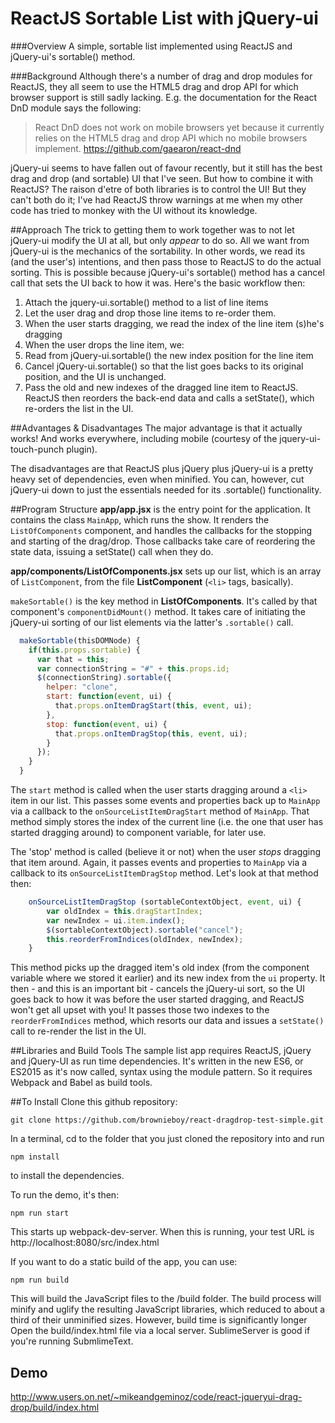 # ReactJS Sortable List with jQuery-ui

###Overview
A simple, sortable list implemented using ReactJS and jQuery-ui's sortable() method.



###Background
Although there's a number of drag and drop modules for ReactJS, they all seem to use the HTML5 drag and drop API for which browser support is still sadly lacking.  E.g. the documentation for the React DnD module says the following:

> React DnD does not work on mobile browsers yet because it currently relies
> on the HTML5 drag and drop API which no mobile browsers implement.
https://github.com/gaearon/react-dnd

jQuery-ui seems to have fallen out of favour recently, but it still has the best drag and drop (and sortable) UI that I've seen.  But how to combine it with ReactJS?  The raison d'etre of both libraries is to control the UI!  But they can't both do it; I've had ReactJS throw warnings at me when my other code has tried to monkey with the UI without its knowledge.


##Approach
The trick to getting them to work together was to not let jQuery-ui modify the UI at all, but only *appear* to do so.  All we want from jQuery-ui is the mechanics of the sortability.  In other words, we read its (and the user's) intentions, and then pass those to ReactJS to do the actual sorting.  This is possible because jQuery-ui's sortable() method has a cancel call that sets the UI back to how it was.  Here's the basic workflow then:

1. Attach the jquery-ui.sortable() method to a list of line items
2. Let the user drag and drop those line items to re-order them.
3. When the user starts dragging, we read the index of the line item (s)he's dragging
4. When the user drops the line item, we:
  1. Read from jQuery-ui.sortable() the new index position for the line item
  2. Cancel jQuery-ui.sortable() so that the list goes backs to its original position, and the UI is unchanged.
  3. Pass the old and new indexes of the dragged line item to ReactJS.  ReactJS then reorders the back-end data and calls a setState(), which re-orders the list in the UI.


##Advantages & Disadvantages
The major advantage is that it actually works!  And works everywhere, including mobile (courtesy of the jquery-ui-touch-punch plugin).

The disadvantages are that ReactJS plus jQuery plus jQuery-ui is a pretty heavy set of dependencies, even when minified.  You can, however, cut jQuery-ui down to just the essentials needed for its .sortable() functionality.


##Program Structure
**app/app.jsx** is the entry point for the application.  It contains the class `MainApp`, which runs the show.  It renders the `ListOfComponents` component, and handles the callbacks for the stopping and starting of the drag/drop.  Those callbacks take care of reordering the state data, issuing a setState() call when they do.

**app/components/ListOfComponents.jsx** sets up our list, which is an array of `ListComponent`, from the file **ListComponent** (`<li>` tags, basically).

`makeSortable()` is the key method in **ListOfComponents**.  It's called by that component's `componentDidMount()` method.  It takes care of initiating the jQuery-ui sorting of our list elements via the latter's `.sortable()` call.

```javascript
  makeSortable(thisDOMNode) {
    if(this.props.sortable) {
      var that = this;
      var connectionString = "#" + this.props.id;
      $(connectionString).sortable({
        helper: "clone",
        start: function(event, ui) {
          that.props.onItemDragStart(this, event, ui);
        },
        stop: function(event, ui) {
          that.props.onItemDragStop(this, event, ui);
        }
      });
    }
  }
```

The `start` method is called when the user starts dragging around a `<li>` item in our list.  This passes some events and properties back up to `MainApp` via a callback to the `onSourceListItemDragStart` method of `MainApp`.  That method simply stores the index of the current line (i.e. the one that user has started dragging around) to component variable, for later use.

The 'stop' method is called (believe it or not) when the user *stops* dragging that item around.  Again, it passes events and properties to `MainApp` via a callback to its `onSourceListItemDragStop` method.  Let's look at that method then:
```javascript
	onSourceListItemDragStop (sortableContextObject, event, ui) {
		var oldIndex = this.dragStartIndex;
		var newIndex = ui.item.index();
		$(sortableContextObject).sortable("cancel");
		this.reorderFromIndices(oldIndex, newIndex);
	}
```

This method picks up the dragged item's old index (from the component variable where we stored it earlier) and its new index from the `ui` property.  It then - and this is an important bit - cancels the jQuery-ui sort, so the UI goes back to how it was before the user started dragging, and ReactJS won't get all upset with you! It passes those two indexes to the `reorderFromIndices` method, which resorts our data and issues a `setState()` call to re-render the list in the UI.



##Libraries and Build Tools
The sample list app requires ReactJS, jQuery and jQuery-UI as run time dependencies.  It's written in the new ES6, or ES2015 as it's now called, syntax using the module pattern.  So it requires Webpack and Babel as build tools.

##To Install
Clone this github repository:
```
git clone https://github.com/brownieboy/react-dragdrop-test-simple.git
```

In a terminal, cd to the folder that you just cloned the repository into and run
```
npm install
```
to install the dependencies.

To run the demo, it's then:
```
npm run start
```
This starts up webpack-dev-server.  When this is running, your test URL is http://localhost:8080/src/index.html


If you want to do a static build of the app, you can use:
```
npm run build
```

This will build the JavaScript files to the /build folder.  The build process will minify and uglify the resulting JavaScript libraries, which reduced to about a third of their unminified sizes.  However, build time is significantly longer  Open the build/index.html file via a local server.  SublimeServer is good if you're running SubmlimeText.


## Demo
http://www.users.on.net/~mikeandgeminoz/code/react-jqueryui-drag-drop/build/index.html





